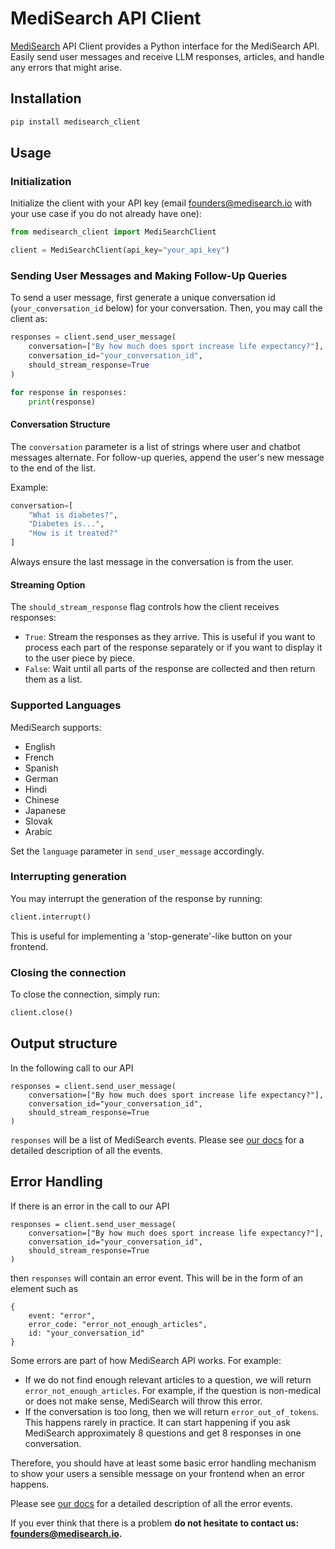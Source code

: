 # MediSearch API Client

[MediSearch](https://medisearch.io/) API Client provides a Python interface for the MediSearch API. Easily send user messages and receive LLM responses, articles, and handle any errors that might arise.

## Installation

```bash
pip install medisearch_client
```

## Usage

### Initialization

Initialize the client with your API key (email founders@medisearch.io with your use
case if you do not already have one):

```python
from medisearch_client import MediSearchClient

client = MediSearchClient(api_key="your_api_key")
```

### Sending User Messages and Making Follow-Up Queries

To send a user message, first generate a unique conversation id (`your_conversation_id` below) for your conversation. Then, you may call the client as:

```python
responses = client.send_user_message(
    conversation=["By how much does sport increase life expectancy?"],
    conversation_id="your_conversation_id",
    should_stream_response=True
)

for response in responses:
    print(response)
```

#### Conversation Structure

The `conversation` parameter is a list of strings where user and chatbot messages alternate. For follow-up queries, append the user's new message to the end of the list.

Example:

```python
conversation=[
    "What is diabetes?",
    "Diabetes is...",
    "How is it treated?"
]
```

Always ensure the last message in the conversation is from the user.

#### Streaming Option

The `should_stream_response` flag controls how the client receives responses:

- `True`: Stream the responses as they arrive. This is useful if you want to process each part of the response separately or if you want to display it to the user piece by piece.
- `False`: Wait until all parts of the response are collected and then return them as a list.

### Supported Languages

MediSearch supports:

- English
- French
- Spanish
- German
- Hindi
- Chinese
- Japanese
- Slovak
- Arabic

Set the `language` parameter in `send_user_message` accordingly.


### Interrupting generation

You may interrupt the generation of the response by running:

```python
client.interrupt()
```

This is useful for implementing a 'stop-generate'-like button on your frontend.


### Closing the connection

To close the connection, simply run:

```python
client.close()
```

## Output structure

In the following call to our API

```
responses = client.send_user_message(
    conversation=["By how much does sport increase life expectancy?"],
    conversation_id="your_conversation_id",
    should_stream_response=True
)
```

`responses` will be a list of MediSearch events. Please see [our docs](https://mpmisko.notion.site/MediSearch-API-documentation-output-format-a4658341e38145669dac5c20aa6da279) for a detailed description of all the events.

## Error Handling

If there is an error in the call to our API

```
responses = client.send_user_message(
    conversation=["By how much does sport increase life expectancy?"],
    conversation_id="your_conversation_id",
    should_stream_response=True
)
```

then `responses` will contain an error event. This will be in the form of an element such as

```
{
	event: "error",
	error_code: "error_not_enough_articles",
	id: "your_conversation_id"
}
```

Some errors are part of how MediSearch API works. For example:

- If we do not find enough relevant articles to a question, we will return `error_not_enough_articles`. For example, if the question is non-medical or does not make sense, MediSearch will throw this error.
- If the conversation is too long, then we will return `error_out_of_tokens`. This happens rarely in practice. It can start happening if you ask MediSearch approximately 8 questions and get 8 responses in one conversation.

Therefore, you should have at least some basic error handling mechanism to show your users a sensible message on your frontend when an error happens.

Please see [our docs](https://mpmisko.notion.site/MediSearch-API-errors-format-396546e6a13d443a86243afa832bf1b2) for a detailed description of all the error events.

If you ever think that there is a problem **do not hesitate to contact us: founders@medisearch.io.**
